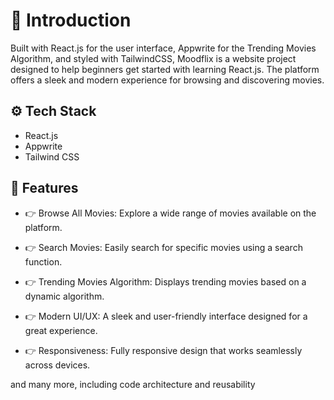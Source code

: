 # 🤖 Introduction
Built with React.js for the user interface, Appwrite for the Trending Movies Algorithm, and styled with TailwindCSS, Moodflix is a website project designed to help beginners get started with learning React.js. The platform offers a sleek and modern experience for browsing and discovering movies.

## ⚙️ Tech Stack
- React.js
- Appwrite
- Tailwind CSS
## 🔋 Features
- 👉 Browse All Movies: Explore a wide range of movies available on the platform.

- 👉 Search Movies: Easily search for specific movies using a search function.

- 👉 Trending Movies Algorithm: Displays trending movies based on a dynamic algorithm.

- 👉 Modern UI/UX: A sleek and user-friendly interface designed for a great experience.

- 👉 Responsiveness: Fully responsive design that works seamlessly across devices.

and many more, including code architecture and reusability